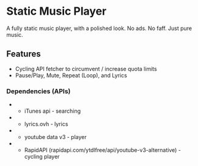 # Static Music Player
A fully static music player, with a polished look.
No ads. No faff. Just pure music.

## Features
- Cycling API fetcher to circumvent / increase quota limits
- Pause/Play, Mute, Repeat (Loop), and Lyrics



### Dependencies (APIs)
* - iTunes api - searching
* - lyrics.ovh - lyrics
* - youtube data v3 - player
* - RapidAPI (rapidapi.com/ytdlfree/api/youtube-v3-alternative) - cycling player